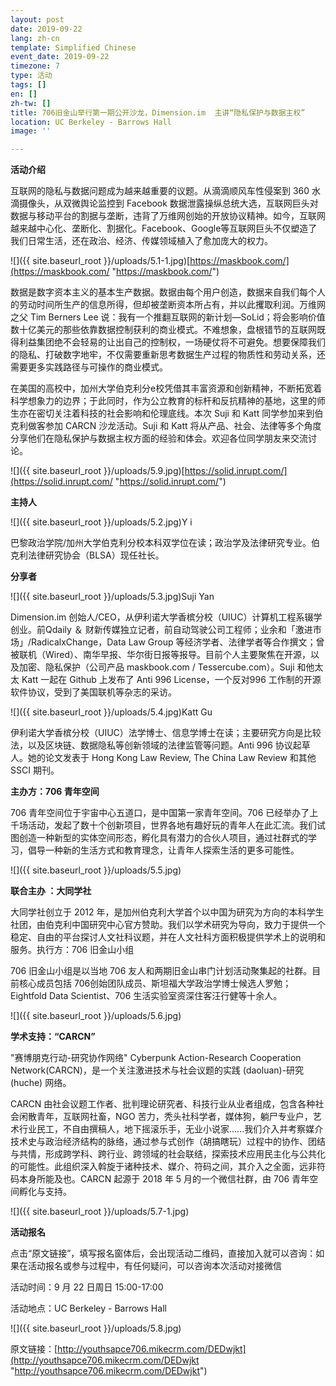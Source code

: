 ```yaml
---
layout: post
date: 2019-09-22
lang: zh-cn
template: Simplified Chinese
event_date: 2019-09-22
timezone: 7
type: 活动
tags: []
en: []
zh-tw: []
title: 706旧金山举行第一期公开沙龙，Dimension.im  主讲“隐私保护与数据主权”
location: UC Berkeley - Barrows Hall
image: ''

---
```

**活动介绍**

互联网的隐私与数据问题成为越来越重要的议题。从滴滴顺风车性侵案到 360 水滴摄像头，从双微舆论监控到 Facebook 数据泄露操纵总统大选，互联网巨头对数据与移动平台的割据与垄断，违背了万维网创始的开放协议精神。如今，互联网越来越中心化、垄断化、割据化。Facebook、Google等互联网巨头不仅塑造了我们日常生活，还在政治、经济、传媒领域植入了愈加庞大的权力。

![]({{ site.baseurl_root }}/uploads/5.1-1.jpg)[https://maskbook.com/](https://maskbook.com/ "https://maskbook.com/")

数据是数字资本主义的基本生产数据。数据由每个用户创造，数据来自我们每个人的劳动时间所生产的信息所得，但却被垄断资本所占有，并以此攫取利润。万维网之父 Tim Berners Lee 说：我有一个推翻互联网的新计划—SoLid；将会影响价值数十亿美元的那些依靠数据控制获利的商业模式。不难想象，盘根错节的互联网既得利益集团绝不会轻易的让出自己的控制权，一场硬仗将不可避免。想要保障我们的隐私、打破数字地牢，不仅需要重新思考数据生产过程的物质性和劳动关系，还需要更多实践路径与可操作的商业模式。

在美国的高校中，加州大学伯克利分e校凭借其丰富资源和创新精神，不断拓宽着科学想象力的边界；于此同时，作为公立教育的标杆和反抗精神的基地，这里的师生亦在密切关注着科技的社会影响和伦理底线。本次 Suji 和 Katt 同学参加来到伯克利做客参加 CARCN 沙龙活动。Suji 和 Katt 将从产品、社会、法律等多个角度分享他们在隐私保护与数据主权方面的经验和体会。欢迎各位同学朋友来交流讨论。

![]({{ site.baseurl_root }}/uploads/5.9.jpg)[https://solid.inrupt.com/](https://solid.inrupt.com/ "https://solid.inrupt.com/")

**主持人**

![]({{ site.baseurl_root }}/uploads/5.2.jpg)Y i

巴黎政治学院/加州大学伯克利分校本科双学位在读；政治学及法律研究专业。伯克利法律研究协会（BLSA）现任社长。

**分享者**

![]({{ site.baseurl_root }}/uploads/5.3.jpg)Suji Yan

Dimension.im 创始人/CEO，从伊利诺大学香槟分校（UIUC）计算机工程系辍学创业。前Qdaily ＆ 财新传媒独立记者，前自动驾驶公司工程师；业余和「激进市场」/RadicalxChange，Data Law Group 等经济学者、法律学者等合作撰文；曾被联机（Wired）、南华早报、华尔街日报等报导。目前个人主要聚焦在开源，以及加密、隐私保护（公司产品 maskbook.com / Tessercube.com）。Suji 和他太太 Katt 一起在 Github 上发布了 Anti 996 License，一个反对996 工作制的开源软件协议，受到了美国联机等杂志的采访。

![]({{ site.baseurl_root }}/uploads/5.4.jpg)Katt Gu

伊利诺大学香槟分校（UIUC）法学博士、信息学博士在读；主要研究方向是比较法，以及区块链、数据隐私等创新领域的法律监管等问题。Anti 996 协议起草人。她的论文发表于 Hong Kong Law Review, The China Law Review 和其他 SSCI 期刊。

**主办方：706 青年空间**

706 青年空间位于宇宙中心五道口，是中国第一家青年空间。706 已经举办了上千场活动，发起了数十个创新项目，世界各地有趣好玩的青年人在此汇流。我们试图创造一种新型的实体空间形态，孵化具有潜力的合伙人项目，通过社群式的学习，倡导一种新的生活方式和教育理念，让青年人探索生活的更多可能性。

![]({{ site.baseurl_root }}/uploads/5.5.jpg)

**联合主办 ：大同学社**

大同学社创立于 2012 年，是加州伯克利大学首个以中国为研究为方向的本科学生社团，由伯克利中国研究中心官方赞助。我们以学术研究为导向，致力于提供一个稳定、自由的平台探讨人文社科议题，并在人文社科方面积极提供学术上的说明和服务。执行方：706 旧金山小组

706 旧金山小组是以当地 706 友人和两期旧金山串门计划活动聚集起的社群。目前核心成员包括 706创始团队成员、斯坦福大学政治学博士候选人罗勉；Eightfold Data Scientist、706 生活实验室资深住客汪行健等十余人。

![]({{ site.baseurl_root }}/uploads/5.6.jpg)

**学术支持：“CARCN”**

"赛博朋克行动-研究协作网络" Cyberpunk Action-Research Cooperation Network(CARCN)，是一个关注激进技术与社会议题的实践 (daoluan)-研究 (huche) 网络。

CARCN 由社会议题工作者、批判理论研究者、科技行业从业者组成，包含各种社会闲散青年，互联网社畜，NGO 苦力，秃头社科学者，媒体狗，躺尸专业户，艺术行业民工，不自由撰稿人，地下摇滚乐手，无业小说家......我们介入并考察媒介技术史与政治经济结构的脉络，通过参与式创作（胡搞瞎玩）过程中的协作、团结与共情，形成跨学科、跨行业、跨领域的社会联结，探索技术应用民主化与公共化的可能性。此组织深入斡旋于诸种技术、媒介、符码之间，其介入之全面，远非符码本身所能及也。CARCN 起源于 2018 年 5 月的一个微信社群，由 706 青年空间孵化与支持。

![]({{ site.baseurl_root }}/uploads/5.7-1.jpg)

**活动报名**

点击“原文链接”，填写报名窗体后，会出现活动二维码，直接加入就可以咨询：如果在活动报名或参与过程中，有任何疑问，可以咨询本次活动对接微信

活动时间：9 月 22 日周日 15:00-17:00

活动地点：UC Berkeley - Barrows Hall

![]({{ site.baseurl_root }}/uploads/5.8.jpg)

原文链接：[http://youthsapce706.mikecrm.com/DEDwjkt](http://youthsapce706.mikecrm.com/DEDwjkt "http://youthsapce706.mikecrm.com/DEDwjkt")